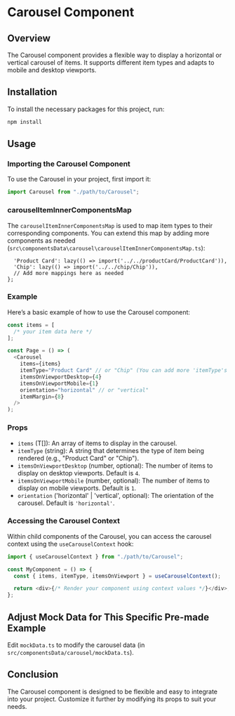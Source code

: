# Carousel Component

## Overview

The Carousel component provides a flexible way to display a horizontal or vertical carousel of items. It supports different item types and adapts to mobile and desktop viewports.

## Installation

To install the necessary packages for this project, run:

```bash
npm install
```

## Usage

### Importing the Carousel Component

To use the Carousel in your project, first import it:

```javascript
import Carousel from "./path/to/Carousel";
```

### carouselItemInnerComponentsMap

The `carouselItemInnerComponentsMap` is used to map item types to their corresponding components. You can extend this map by adding more components as needed (`src\componentsData\carousel\carouselItemInnerComponentsMap.ts`):

```const carouselItemInnerComponentsMap = {
  'Product Card': lazy(() => import('../../productCard/ProductCard')),
  'Chip': lazy(() => import('../../chip/Chip')),
  // Add more mappings here as needed
};
```

### Example

Here’s a basic example of how to use the Carousel component:

```javascript
const items = [
  /* your item data here */
];

const Page = () => (
  <Carousel
    items={items}
    itemType="Product Card" // or "Chip" (You can add more 'itemType's as many as you wish)
    itemsOnViewportDesktop={4}
    itemsOnViewportMobile={1}
    orientation="horizontal" // or "vertical"
    itemMargin={8}
  />
);
```

### Props

- `items` (T[]): An array of items to display in the carousel.
- `itemType` (string): A string that determines the type of item being rendered (e.g., "Product Card" or "Chip").
- `itemsOnViewportDesktop` (number, optional): The number of items to display on desktop viewports. Default is `4`.
- `itemsOnViewportMobile` (number, optional): The number of items to display on mobile viewports. Default is `1`.
- `orientation` ('horizontal' | 'vertical', optional): The orientation of the carousel. Default is `'horizontal'`.

### Accessing the Carousel Context

Within child components of the Carousel, you can access the carousel context using the `useCarouselContext` hook:

```javascript
import { useCarouselContext } from "./path/to/Carousel";

const MyComponent = () => {
  const { items, itemType, itemsOnViewport } = useCarouselContext();

  return <div>{/* Render your component using context values */}</div>;
};
```

## Adjust Mock Data for This Specific Pre-made Example

Edit `mockData.ts` to modify the carousel data (in `src/componentsData/carousel/mockData.ts`).

## Conclusion

The Carousel component is designed to be flexible and easy to integrate into your project. Customize it further by modifying its props to suit your needs.
